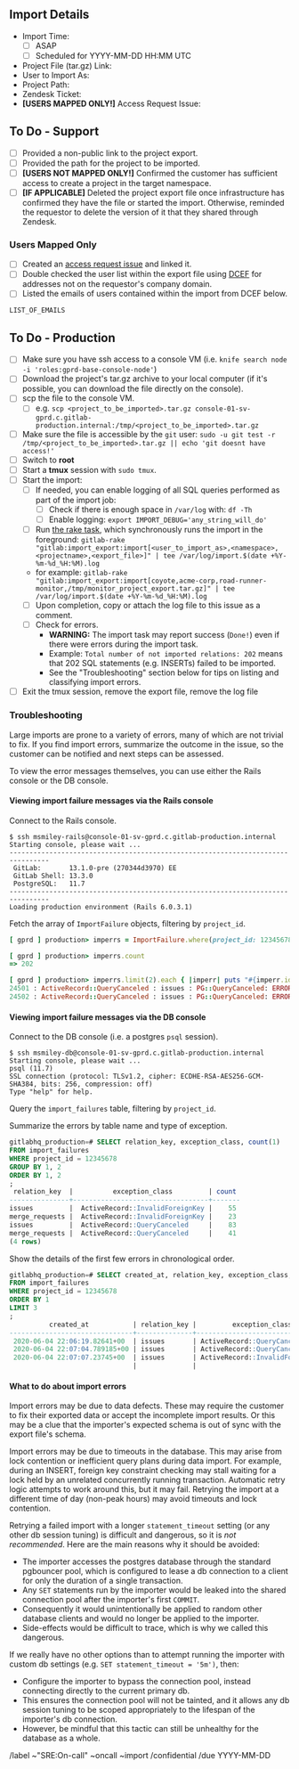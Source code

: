 <!--
Set the title to: Project Import Request - GROUP_NAME: PROJECT_NAME
-->

## Import Details

- Import Time:
  - [ ] ASAP
  - [ ] Scheduled for YYYY-MM-DD HH:MM UTC
- Project File (tar.gz) Link:
- User to Import As:  <!-- For **Users Not Mapped**: Username of listed user in ticket; For **Users Mapped**, admin user provisioned in the AR -->
- Project Path:  <!-- The path for where the project should be imported to -->
- Zendesk Ticket:
- **[USERS MAPPED ONLY!]** Access Request Issue:

## To Do - Support

- [ ] Provided a non-public link to the project export.
- [ ] Provided the path for the project to be imported.
- [ ] **[USERS NOT MAPPED ONLY!]** Confirmed the customer has sufficient access to create a project in the target namespace.
- [ ] **[IF APPLICABLE]** Deleted the project export file once infrastructure has confirmed they have the file or started the import. Otherwise, reminded the requestor to delete the version of it that they shared through Zendesk.

### Users Mapped Only

- [ ] Created an [access request issue](https://gitlab.com/gitlab-com/team-member-epics/access-requests/-/issues/new?issuable_template=Single_Person_Access_Request) and linked it.
- [ ] Double checked the user list within the export file using [DCEF](https://gitlab.com/gitlab-com/support/toolbox/dcef) for addresses not on the requestor's company domain.
- [ ] Listed the emails of users contained within the import from DCEF below.

```
LIST_OF_EMAILS
```

## To Do - Production

- [ ] Make sure you have ssh access to a console VM (i.e. `knife search node -i 'roles:gprd-base-console-node'`)
- [ ] Download the project's tar.gz archive to your local computer (if it's possible, you can download the file directly on the console).
- [ ] scp the file to the console VM.
    - [ ] e.g. `scp <project_to_be_imported>.tar.gz console-01-sv-gprd.c.gitlab-production.internal:/tmp/<project_to_be_imported>.tar.gz`
- [ ] Make sure the file is accessible by the `git` user: `sudo -u git test -r /tmp/<project_to_be_imported>.tar.gz || echo 'git doesnt have access!'`
- [ ] Switch to **root**
- [ ] Start a **tmux** session with `sudo tmux`.
- [ ] Start the import:
    - [ ] If needed, you can enable logging of all SQL queries performed as part of the import job:
        - [ ] Check if there is enough space in `/var/log` with: `df -Th`
        - [ ] Enable logging: `export IMPORT_DEBUG='any_string_will_do'`
    - [ ] Run [the rake task](https://gitlab.com/gitlab-org/gitlab/-/blob/master/lib/tasks/gitlab/import_export/import.rake), which synchronously runs the import in the foreground:
      `gitlab-rake "gitlab:import_export:import[<user_to_import_as>,<namespace>,<projectname>,<export_file>]" | tee /var/log/import.$(date +%Y-%m-%d_%H:%M).log`
    - for example: `gitlab-rake "gitlab:import_export:import[coyote,acme-corp,road-runner-monitor,/tmp/monitor_project_export.tar.gz]" | tee /var/log/import.$(date +%Y-%m-%d_%H:%M).log`
    - [ ] Upon completion, copy or attach the log file to this issue as a comment.
    - [ ] Check for errors.
      - **WARNING:** The import task may report success (`Done!`) even if there were errors during the import task.
      - Example: `Total number of not imported relations: 202` means that 202 SQL statements (e.g. INSERTs) failed to be imported.
      - See the "Troubleshooting" section below for tips on listing and classifying import errors.
- [ ] Exit the tmux session, remove the export file, remove the log file

### Troubleshooting

Large imports are prone to a variety of errors, many of which are not trivial to fix.
If you find import errors, summarize the outcome in the issue, so the customer can be notified and next steps can be assessed.

To view the error messages themselves, you can use either the Rails console or the DB console.

#### Viewing import failure messages via the Rails console

Connect to the Rails console.

```shell
$ ssh msmiley-rails@console-01-sv-gprd.c.gitlab-production.internal
Starting console, please wait ...
--------------------------------------------------------------------------------
 GitLab:       13.1.0-pre (270344d3970) EE
 GitLab Shell: 13.3.0
 PostgreSQL:   11.7
--------------------------------------------------------------------------------
Loading production environment (Rails 6.0.3.1)
```

Fetch the array of `ImportFailure` objects, filtering by `project_id`.

```ruby
[ gprd ] production> imperrs = ImportFailure.where(project_id: 12345678).order(:id)

[ gprd ] production> imperrs.count
=> 202

[ gprd ] production> imperrs.limit(2).each { |imperr| puts "#{imperr.id} : #{imperr.exception_class} : #{imperr.relation_key} : #{imperr.exception_message}" }
24501 : ActiveRecord::QueryCanceled : issues : PG::QueryCanceled: ERROR:  canceling statement due to statement timeout
24502 : ActiveRecord::QueryCanceled : issues : PG::QueryCanceled: ERROR:  canceling statement due to statement timeout
```

#### Viewing import failure messages via the DB console

Connect to the DB console (i.e. a postgres `psql` session).

```shell
$ ssh msmiley-db@console-01-sv-gprd.c.gitlab-production.internal
Starting console, please wait ...
psql (11.7)
SSL connection (protocol: TLSv1.2, cipher: ECDHE-RSA-AES256-GCM-SHA384, bits: 256, compression: off)
Type "help" for help.
```

Query the `import_failures` table, filtering by `project_id`.

Summarize the errors by table name and type of exception.

```sql
gitlabhq_production=# SELECT relation_key, exception_class, count(1)
FROM import_failures
WHERE project_id = 12345678
GROUP BY 1, 2
ORDER BY 1, 2
;
 relation_key  |          exception_class         | count
---------------+----------------------------------+-------
issues         |  ActiveRecord::InvalidForeignKey |    55
merge_requests |  ActiveRecord::InvalidForeignKey |    23
issues         |  ActiveRecord::QueryCanceled     |    83
merge_requests |  ActiveRecord::QueryCanceled     |    41
(4 rows)
```

Show the details of the first few errors in chronological order.

```sql
gitlabhq_production=# SELECT created_at, relation_key, exception_class, retry_count, source, exception_message
FROM import_failures
WHERE project_id = 12345678
ORDER BY 1
LIMIT 3
;
          created_at           | relation_key |         exception_class         | retry_count |         source         |                                                           exception_message
-------------------------------+--------------+---------------------------------+-------------+------------------------+----------------------------------------------------------------------------------------------------------------------------------------
 2020-06-04 22:06:19.82641+00  | issues       | ActiveRecord::QueryCanceled     |           1 | relation_object.save!  | PG::QueryCanceled: ERROR:  canceling statement due to statement timeout
 2020-06-04 22:07:04.789185+00 | issues       | ActiveRecord::QueryCanceled     |           1 | relation_object.save!  | PG::QueryCanceled: ERROR:  canceling statement due to statement timeout
 2020-06-04 22:07:07.23745+00  | issues       | ActiveRecord::InvalidForeignKey |           0 | process_relation_item! | PG::ForeignKeyViolation: ERROR:  insert or update on table "issue_user_mentions" violates foreign key constraint "fk_rails_3861d9fefa"
                               |              |                                 |             |                        | DETAIL:  Key (note_id)=(355679583) is not present in table "notes".
```

#### What to do about import errors

Import errors may be due to data defects.  These may require the customer to fix their exported data or accept the incomplete import results.
Or this may be a clue that the importer's expected schema is out of sync with the export file's schema.

Import errors may be due to timeouts in the database.  This may arise from lock contention or inefficient query plans during data import.
For example, during an INSERT, foreign key constraint checking may stall waiting for a lock held by an unrelated concurrently running transaction.
Automatic retry logic attempts to work around this, but it may fail.
Retrying the import at a different time of day (non-peak hours) may avoid timeouts and lock contention.

Retrying a failed import with a longer `statement_timeout` setting (or any other db session tuning) is difficult and dangerous, so it is *not recommended*.
Here are the main reasons why it should be avoided:
* The importer accesses the postgres database through the standard pgbouncer pool, which is configured to lease a db connection to a client
  for only the duration of a single transaction.
* Any `SET` statements run by the importer would be leaked into the shared connection pool after the importer's first `COMMIT`.
* Consequently it would unintentionally be applied to random other database clients and would no longer be applied to the importer.
* Side-effects would be difficult to trace, which is why we called this dangerous.

If we really have no other options than to attempt running the importer with custom db settings (e.g. `SET statement_timeout = '5m')`, then:
* Configure the importer to bypass the connection pool, instead connecting directly to the current primary db.
* This ensures the connection pool will not be tainted, and it allows any db session tuning to be scoped appropriately to the
  lifespan of the importer's db connection.
* However, be mindful that this tactic can still be unhealthy for the database as a whole.

/label ~"SRE:On-call" ~oncall ~import
/confidential
/due YYYY-MM-DD
